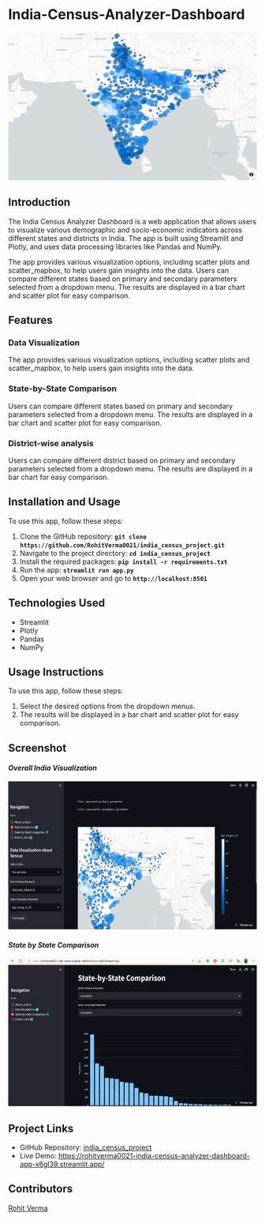 # India-Census-Analyzer-Dashboard

<img src="https://github.com/RohitVerma0021/India-Census-Analyzer-Dashboard/blob/master/census.png" height="300" width="550" >

## Introduction
The India Census Analyzer Dashboard is a web application that allows users to visualize various demographic and socio-economic indicators across different states and districts in India. The app is built using Streamlit and Plotly, and uses data processing libraries like Pandas and NumPy.

The app provides various visualization options, including scatter plots and scatter_mapbox, to help users gain insights into the data. Users can compare different states based on primary and secondary parameters selected from a dropdown menu. The results are displayed in a bar chart and scatter plot for easy comparison.
## Features
### Data Visualization
The app provides various visualization options, including scatter plots and scatter_mapbox, to help users gain insights into the data.
### State-by-State Comparison
Users can compare different states based on primary and secondary parameters selected from a dropdown menu. The results are displayed in a bar chart and scatter plot for easy comparison.
### District-wise analysis
Users can compare different district based on primary and secondary parameters selected from a dropdown menu. The results are displayed in a bar chart for easy comparison.
## Installation and Usage
To use this app, follow these steps:

1. Clone the GitHub repository: **`git clone https://github.com/RohitVerma0021/india_census_project.git`**
2. Navigate to the project directory: **`cd india_census_project`**
3. Install the required packages: **`pip install -r requirements.txt`**
4. Run the app: **`streamlit run app.py`**
5. Open your web browser and go to **`http://localhost:8501`**

## Technologies Used
- Streamlit
- Plotly
- Pandas
- NumPy
## Usage Instructions
To use this app, follow these steps:
1. Select the desired options from the dropdown menus.
2. The results will be displayed in a bar chart and scatter plot for easy comparison.
## Screenshot

#### ***Overall India Visualization***
<img src="https://github.com/RohitVerma0021/India-Census-Analyzer-Dashboard/blob/master/in.png" height="300" width="550" >


#### ***State by State Comparison***

<img src="https://github.com/RohitVerma0021/India-Census-Analyzer-Dashboard/blob/master/second%20screenshot.png" height="300" width="550" >


## Project Links
- GitHub Repository: [india_census_project](https://github.com/RohitVerma0021/India-Census-Analyzer-Dashboard)
- Live Demo: https://rohitverma0021-india-census-analyzer-dashboard-app-x6gl39.streamlit.app/

## Contributors
[Rohit Verma](https://www.linkedin.com/in/rohit-verma-3094b8224/)

